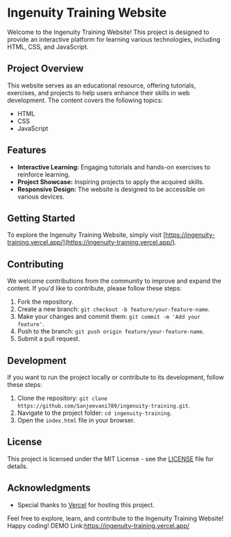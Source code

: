 # Ingenuity Training Website

Welcome to the Ingenuity Training Website! This project is designed to provide an interactive platform for learning various technologies, including HTML, CSS, and JavaScript.

## Project Overview

This website serves as an educational resource, offering tutorials, exercises, and projects to help users enhance their skills in web development. The content covers the following topics:

- HTML
- CSS
- JavaScript

## Features

- **Interactive Learning:** Engaging tutorials and hands-on exercises to reinforce learning.
- **Project Showcase:** Inspiring projects to apply the acquired skills.
- **Responsive Design:** The website is designed to be accessible on various devices.

## Getting Started

To explore the Ingenuity Training Website, simply visit [https://ingenuity-training.vercel.app/](https://ingenuity-training.vercel.app/).

## Contributing

We welcome contributions from the community to improve and expand the content. If you'd like to contribute, please follow these steps:

1. Fork the repository.
2. Create a new branch: `git checkout -b feature/your-feature-name`.
3. Make your changes and commit them: `git commit -m 'Add your feature'`.
4. Push to the branch: `git push origin feature/your-feature-name`.
5. Submit a pull request.

## Development

If you want to run the project locally or contribute to its development, follow these steps:

1. Clone the repository: `git clone https://github.com/Sanjeevani789/ingenuity-training.git`.
2. Navigate to the project folder: `cd ingenuity-training`.
3. Open the `index.html` file in your browser.

## License

This project is licensed under the MIT License - see the [LICENSE](LICENSE) file for details.

## Acknowledgments

- Special thanks to [Vercel](https://vercel.com/) for hosting this project.

Feel free to explore, learn, and contribute to the Ingenuity Training Website! Happy coding!
DEMO Link:https://ingenuity-training.vercel.app/
